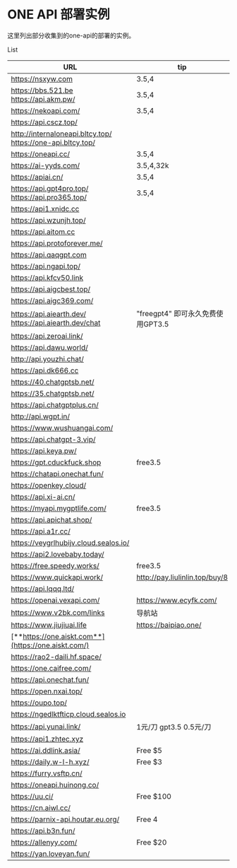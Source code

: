 # ONE API 部署实例

这里列出部分收集到的one-api的部署的实例。

List

| URL                                                         | tip                               | price       |
| ----------------------------------------------------------- | --------------------------------- | ----------- |
| https://nsxyw.com                                           | 3.5,4                             | 3R1D        |
| https://bbs.521.be https://api.akm.pw/                      | 3.5,4                             | 25R10D      |
| https://nekoapi.com/                                        | 3.5,4                             | 2R1D        |
| https://api.cscz.top/                                       |                                   |             |
| http://internaloneapi.bltcy.top/ https://one-api.bltcy.top/ |                                   | 1.2R1D      |
| https://oneapi.cc/                                          | 3.5,4                             | 15.5R5D     |
| https://ai-yyds.com/                                        | 3.5,4,32k                         | 36R5D       |
| https://apiai.cn/                                           | 3.5,4                             | 3R1D        |
| https://api.gpt4pro.top/ https://api.pro365.top/            | 3.5,4                             | 159R20D     |
| https://api1.xnidc.cc                                       |                                   |             |
| https://api.wzunjh.top/                                     |                                   |             |
| https://api.aitom.cc                                        |                                   | 1R1D        |
| https://api.protoforever.me/                                |                                   |             |
| https://api.qaqgpt.com                                      |                                   |             |
| https://api.ngapi.top/                                      |                                   |             |
| https://api.kfcv50.link                                     |                                   |             |
| https://api.aigcbest.top/                                   |                                   |             |
| https://api.aigc369.com/                                    |                                   |             |
| https://api.aiearth.dev/ https://api.aiearth.dev/chat       | "freegpt4" 即可永久免费使用GPT3.5 | 1R1D,3.7R1D |
| https://api.zeroai.link/                                    |                                   | 5.5R1D      |
| https://api.dawu.world/                                     |                                   |             |
| http://api.youzhi.chat/                                     |                                   |             |
| https://api.dk666.cc                                        |                                   |             |
| https://40.chatgptsb.net/                                   |                                   | 4R1D        |
| https://35.chatgptsb.net/                                   |                                   | 1R1D        |
| https://api.chatgptplus.cn/                                 |                                   | 0.6R1D      |
| http://api.wgpt.in/                                         |                                   | 2R5D        |
| https://www.wushuangai.com/                                 |                                   | 0.8R1D      |
| https://api.chatgpt-3.vip/                                  |                                   | 0.6R1D      |
| https://api.keya.pw/                                        |                                   | 8R10D       |
| https://gpt.cduckfuck.shop                                  | free3.5                           |             |
| https://chatapi.onechat.fun/                                |                                   | 2R1D        |
| https://openkey.cloud/                                      |                                   | 0.8R1D      |
| https://api.xi-ai.cn/                                       |                                   | 5R1D        |
| https://myapi.mygptlife.com/                                | free3.5                           |             |
| https://api.apichat.shop/                                   |                                   |             |
| https://api.a1r.cc/                                         |                                   |             |
| https://veygrlhubijv.cloud.sealos.io/                       |                                   |             |
| https://api2.lovebaby.today/                                |                                   |             |
| https://free.speedy.works/                                  | free3.5                           |             |
| https://www.quickapi.work/                                  | http://pay.liulinlin.top/buy/8    | 0.9R1D      |
| https://api.lqqq.ltd/                                       |                                   | 2R1D        |
| https://openai.vexapi.com/                                  | https://www.ecyfk.com/            | 2R1D        |
| https://www.v2bk.com/links                                  | 导航站                            |             |
| https://www.jiujiuai.life                                   | https://baipiao.one/              | 0.77R1D     |
| [**https://one.aiskt.com**](https://one.aiskt.com/)         |                                   | 2R1D        |
| https://rao2-daili.hf.space/                                |                                   |             |
| https://one.caifree.com/                                    |                                   | 1r1d        |
| https://api.onechat.fun/                                    |                                   |             |
| https://open.nxai.top/                                      |                                   | 2R1D        |
| https://oupo.top/                                           |                                   |             |
| https://ngedlktfticp.cloud.sealos.io                        |                                   | 0.25R1D     |
| https://api.yunai.link/                                     | 1元/刀   gpt3.5 0.5元/刀          |             |
| https://api1.zhtec.xyz                                      |                                   | 0.8R1D      |
| https://ai.ddlink.asia/                                     | Free $5                           |             |
| https://daily.w-l-h.xyz/                                    | Free $3                           | 0.6R1D      |
| https://furry.vsftp.cn/                                     |                                   | 0.8R1D      |
| https://oneapi.huinong.co/                                  |                                   | 1.45R1D     |
| https://uu.ci/                                              | Free $100                         |             |
| https://cn.aiwl.cc/                                         |                                   | 1.5R1D      |
| https://parnix-api.houtar.eu.org/                           | Free 4                            |             |
| https://api.b3n.fun/                                        |                                   | 2R1D        |
| https://allenyy.com/                                        | Free $20                          | 1R1D        |
| https://yan.loveyan.fun/                                    |                                   |             |



